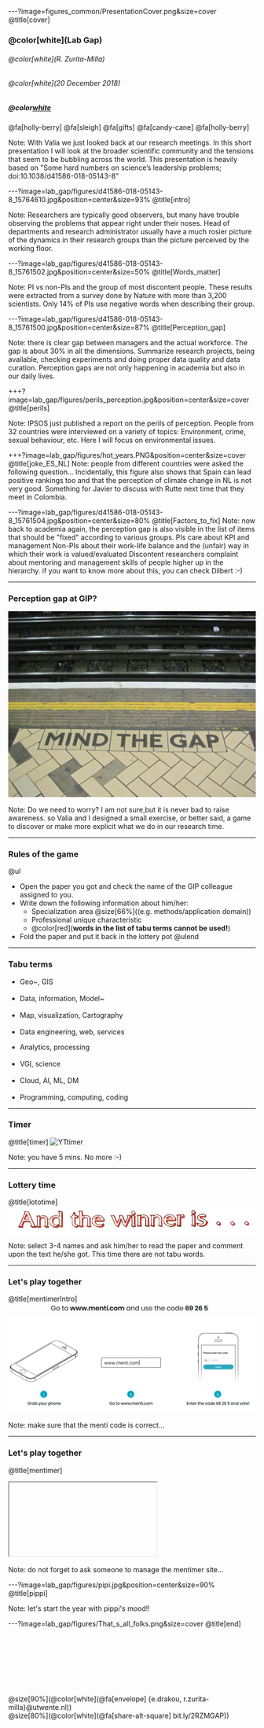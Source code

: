 ---?image=figures_common/PresentationCover.png&size=cover
@title[cover]
### @color[white](Lab Gap)
###### @color[white](R. Zurita-Milla)
###### @color[white](20 December 2018)
##### @color[white](@fa[snowflake])

@fa[holly-berry] @fa[sleigh] @fa[gifts] @fa[candy-cane] @fa[holly-berry]

Note: With Valia we just looked back at our research meetings. In this short presentation I will look at the broader scientific community and the tensions that seem to be bubbling across the world. This presentation is heavily based on "Some hard numbers on science’s leadership problems; doi:10.1038/d41586-018-05143-8" 

---?image=lab_gap/figures/d41586-018-05143-8_15764610.jpg&position=center&size=93%
@title[intro]

Note: Researchers are typically good observers, but many have trouble observing the problems that appear right under their noses. Head of departments and research administrator usually have a much rosier picture of the dynamics in their research groups than the picture perceived by the working floor.

---?image=lab_gap/figures/d41586-018-05143-8_15761502.jpg&position=center&size=50% 
@title[Words_matter] 

Note: PI vs non-PIs and the group of most discontent people. These results were extracted from a survey done by Nature with more than 3,200 scientists.
Only 14% of PIs use negative words when describing their group. 

---?image=lab_gap/figures/d41586-018-05143-8_15761500.jpg&position=center&size=87% 
@title[Perception_gap]

Note: there is clear gap between managers and the actual workforce. 
The gap is about 30% in all the dimensions. Summarize research projects, being available, checking experiments and doing proper data quality and data curation.
Perception gaps are not only happening in academia but also in our daily lives.

+++?image=lab_gap/figures/perils_perception.jpg&position=center&size=cover 
@title[perils]

Note: IPSOS just published a report on the perils of perception. People from 32 countries were interviewed on a variety of topics: Environment, crime, sexual behaviour, etc. Here I will focus on environmental issues. 

+++?image=lab_gap/figures/hot_years.PNG&position=center&size=cover
@title[joke_ES_NL]
Note: people from different countries were asked the following question...
Incidentally, this figure also shows that Spain can lead positive rankings too and that the perception of climate change in NL is not very good. Something for Javier to discuss with Rutte next time that they meet in Colombia.

---?image=lab_gap/figures/d41586-018-05143-8_15761504.jpg&position=center&size=80% 
@title[Factors_to_fix] 
Note: now back to academia again, the perception gap is also visible in the list of items that should be "fixed" according to various groups.
PIs care about KPI and management
Non-PIs about their work-life balance and the (unfair) way in which their work is valued/evaluated
Discontent researchers complaint about mentoring and management skills of people higher up in the hierarchy. if you want to know more about this, you can check Dilbert :-)

---
### Perception gap at GIP?
![](lab_gap/figures/Mind_the_gap.jpg) 

Note: Do we need to worry? I am not sure,but it is never bad to raise awareness.
so Valia and I designed a small exercise, or better said, a game to discover or make more explicit what we do in our research time.

---
### Rules of the game
@ul
- Open the paper you got and check the name of the GIP colleague assigned to you.
- Write down the following information about him/her: 
	- Specialization area @size[66%]((e.g. methods/application domain)) 
	- Professional unique characteristic 
	- @color[red](**words in the list of tabu terms cannot be used!**)
- Fold the paper and put it back in the lottery pot
@ulend

---
### Tabu terms
<div class="left">
    <ul>
        <li>Geo~, GIS </li>
        <br>
        <li>Data, information, Model~ </li>
        <br> 
        <li>‎Map, visualization, Cartography </li>
        <br>
        <li>Data engineering, web, services </li>
    </ul>
</div>
<div class="right">
    <ul>
        <li>Analytics, processing </li>
        <br>
        <li>‎VGI, science</li>
        <br>
        <li>Cloud, AI, ML, DM </li>
        <br>
        <li>Programming, computing, coding </li>
    </ul>
</div>

---
### Timer
@title[timer]
![YTtimer](https://www.youtube.com/embed/lvJrx5Aecxk)

Note: you have 5 mins. No more :-)

---
### Lottery time
@title[lototime]
![](lab_gap/figures/And_the_winner_is_.png)

Note: select 3-4 names and ask him/her to read the paper and comment upon the text he/she got. This time there are not tabu words. 

---
### Let's play together
@title[mentimerIntro]
![](lab_gap/figures/Menti.PNG)

Note: make sure that the menti code is correct...

---
### Let's play together
@title[mentimer]

<iframe class="stretch" data-src="https://www.mentimeter.com/s/9b5055a258836c4dc0889ec1b2579020/dc16a2c3ff3e"></iframe>

Note: do not forget to ask someone to manage the mentimer site... 

---?image=lab_gap/figures/pipi.jpg&position=center&size=90%
@title[pippi]

Note: let's start the year with pippi's mood!!

---?image=lab_gap/figures/That_s_all_folks.png&size=cover
@title[end]
<br><br>
<br><br>
<br><br>
<br><br>
<br>
@size[90%](@color[white](@fa[envelope] {e.drakou, r.zurita-milla}@utwente.nl))
<br>
@size[80%](@color[white](@fa[share-alt-square] bit.ly/2RZMGAP))
